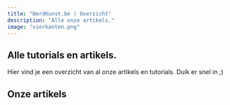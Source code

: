 ```yaml
---
title: "NerdKunst.be | Overzicht"
description: "Alle onze artikels."
image: "vierkanten.png"
---
```

<script lang="ts">
	import { formatDate } from '$lib/utils'
	import * as config from '$lib/config'
    import Posts from '$lib/components/Posts.svelte'

	export let data
</script>

## Alle tutorials en artikels. 

Hier vind je een overzicht van al onze artikels en tutorials. Duik er snel in ;) 

## Onze artikels

<Posts posts={data.posts} limit="100" />

